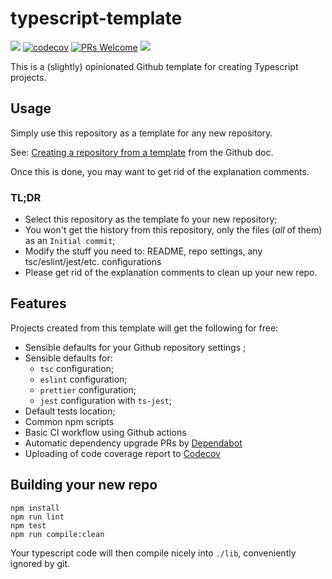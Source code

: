 # typescript-template

[![](https://github.com/johnmartel/typescript-template/workflows/Build%20and%20test/badge.svg)](https://github.com/johnmartel/typescript-template/actions?query=workflow%3A%22Build+and+test%22)
[![codecov](https://codecov.io/gh/johnmartel/typescript-template/branch/master/graph/badge.svg)](https://codecov.io/gh/johnmartel/typescript-template)
[![PRs Welcome](https://img.shields.io/badge/PRs-welcome-brightgreen.svg?style=flat-square)](http://makeapullrequest.com)
[![](https://api.dependabot.com/badges/status?host=github&repo=johnmartel/typescript-template)](https://dependabot.com)

This is a (slightly) opinionated Github template for creating Typescript projects. 


## Usage

Simply use this repository as a template for any new repository.

See: [Creating a repository from a template](https://help.github.com/en/github/creating-cloning-and-archiving-repositories/creating-a-repository-from-a-template) from the Github doc.

Once this is done, you may want to get rid of the explanation comments.

### TL;DR

- Select this repository as the template fo your new repository;
- You won't get the history from this repository, only the files (*all* of them) as an `Initial commit`;
- Modify the stuff you need to: README, repo settings, any tsc/eslint/jest/etc. configurations
- Please get rid of the explanation comments to clean up your new repo.


## Features

Projects created from this template will get the following for free:

- Sensible defaults for your Github repository settings ;
- Sensible defaults for:
  - `tsc` configuration;
  - `eslint` configuration;
  - `prettier` configuration;
  - `jest` configuration with `ts-jest`;
- Default tests location;
- Common npm scripts
- Basic CI workflow using Github actions
- Automatic dependency upgrade PRs by [Dependabot](https://dependabot.com)
- Uploading of code coverage report to [Codecov](https://codecov.io)


## Building your new repo

```shell script
npm install
npm run lint
npm test
npm run compile:clean
```

Your typescript code will then compile nicely into `./lib`, conveniently ignored by git.
